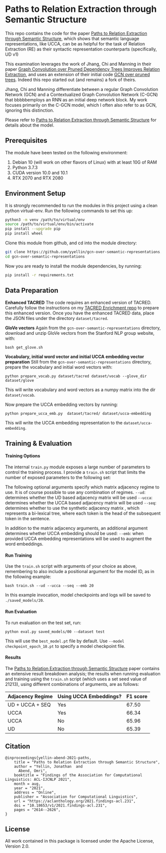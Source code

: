 Paths to Relation Extraction through Semantic Structure
==========
This repo contains the code for the paper [Paths to Relation Extraction through Semantic Structure](https://aclanthology.org/2021.findings-acl.231/), which shows that semantic language representations, like UCCA, can be as helpful for the task of Relation Extraction (RE) as their syntactic representation counterparts (specifically, UD v1)

This examination leverages the  work of Jhang, Chi and Manning in their paper [Graph Convolution over Pruned Dependency Trees Improves Relation Extraction](https://nlp.stanford.edu/pubs/zhang2018graph.pdf), and uses an extension of their initial code [GCN over pruned trees](https://github.com/qipeng/gcn-over-pruned-trees). Indeed this repo started out (and remains) a fork of theirs. 

Jhang, Chi and Manning differentiate between a regular Graph Convolution Network (GCN) and a Contextualized Graph Convolution Network (C-GCN) that bbbbbemploys an RNN as an initial deep network block. My work focuses primarily on the C-GCN model, which I often also refer to as GCN, ignoring this distinction.

Please refer to  [Paths to Relation Extraction through Semantic Structure](https://github.com/yyellin/gcn-over-semantic-representations/blob/master/Paths_to_Relation_Extraction_through_Semantic_Structures.pdf) for details about the model.


## Prerequisites
The module have been tested on the following environment:
1. Debian 10 (will work on other flavors of Linux) with at least 10G of RAM
2. Python 3.7.3
4. CUDA version 10.0 and 10.1
5. RTX 2070 and RTX 2080


## Environment Setup
It is strongly recommended to run the modules in this project using a clean python virtual-env. Run the following commands to set this up:

```bash
python3 -m venv /path/to/virtual/env
source /path/to/virtual/env/bin/activate
pip install --upgrade pip
pip install wheel
```
Clone this module from github, and cd into the module directory:
```bash
git clone https://github.com/yyellin/gcn-over-semantic-representations.git
cd gcn-over-semantic-representations
```
Now you are ready to install the module dependencies, by running:
```bash
pip install -r requirements.txt
```

## Data Preparation

**Enhanced TACRED**
The code requires an enhanced version of TACRED. Carefully follow the instructions on my  [TACRED Enrichment repo](https://github.com/yyellin/tacred-enrichment) to prepare this enhanced version. 
Once you have the enhanced TACRED data, place the JSON files under the directory `dataset/tacred`.

**GloVe vectors**
Again from the `gcn-over-semantic-representations` directory,  download and unzip GloVe vectors from the Stanford NLP group website, with:
```
bash get_glove.sh
```

**Vocabulary, initial word vector and initial UCCA embedding vector preparation**
Still from the `gcn-over-semantic-representations` directory,   prepare the  vocabulary and initial word vectors with:
```
python prepare_vocab.py dataset/tacred dataset/vocab --glove_dir dataset/glove
```
This will write vocabulary and word vectors as a numpy matrix into the dir `dataset/vocab`.

Now  prepare the UCCA embedding  vectors by running:
```
python prepare_ucca_emb.py  dataset/tacred/ dataset/ucca-embedding
```
This will write the UCCA embedding representation to the `dataset/ucca-embedding`.


## Training & Evaluation

#### Training Options
The internal `train.py` module exposes a large number of parameters to control the training process. I provide a `train.sh` script that limits the number of exposed parameters to the following set:

The following optional arguments specify which matrix adjacency regime to use. It is of course possible to use any combination of regimes.
`--ud`: determines whether the UD based adjacency matrix will be used
`--ucca`: determines whether the UCCA based adjacency matrix will be used
`--seq`: determines whether to use the synthetic adjacency matrix , which represents a bi-lexical tree, where each token is the head of the subsequent token in the sentence.

In addition to the matrix adjacency arguments, an additional argument determines whether UCCA embedding should be used:
`--emb`:  when provided UCCA embedding representations will be used to augment the word embeddings.

#### Run Training

Use the `train.sh` script with arguments of your choice as above, remembering to also include a positional argument for the model ID, as in the following example:
```
bash train.sh --ud --ucca --seq --emb 20
```
In this example invocation, model checkpoints and logs will be saved to `./saved_models/20`.

#### Run Evaluation

To run evaluation on the test set, run:
```
python eval.py saved_models/00 --dataset test
```

This will use the `best_model.pt` file by default. Use `--model checkpoint_epoch_10.pt` to specify a model checkpoint file.

#### Results
The  [Paths to Relation Extraction through Semantic Structure](https://github.com/yyellin/gcn-over-semantic-representations/blob/master/Paths_to_Relation_Extraction_through_Semantic_Structures.pdf) paper contains an extensive result breakdown analysis; the results when running evaluation and training using the `train.sh` script (which uses a set seed value of 21213), using different combinations of arguments, are as follows:

| Adjacency Regime | Using UCCA Embeddings? | F1 score |
| ---------------- | ---------------------- | -------- |
| UD + UCCA + SEQ  | Yes                    | 67.50    |
| UCCA             | Yes                    | 66.34    |
| UCCA             | No                     | 65.96    |
| UD               | No                     | 65.39    |



## Citation

```
@inproceedings{yellin-abend-2021-paths,
    title = "Paths to Relation Extraction through Semantic Structure",
    author = "Yellin, Jonathan  and
      Abend, Omri",
    booktitle = "Findings of the Association for Computational Linguistics: ACL-IJCNLP 2021",
    month = aug,
    year = "2021",
    address = "Online",
    publisher = "Association for Computational Linguistics",
    url = "https://aclanthology.org/2021.findings-acl.231",
    doi = "10.18653/v1/2021.findings-acl.231",
    pages = "2614--2626",
}
```

## License

All work contained in this package is licensed under the Apache License, Version 2.0. 
